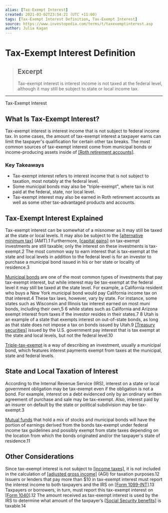 ```yaml
---
alias: [Tax-Exempt Interest]
created: 2021-03-02T23:54:21 (UTC +11:00)
tags: [Tax-Exempt Interest Definition, Tax-Exempt Interest]
source: https://www.investopedia.com/terms/t/taxexemptinterest.asp
author: Julia Kagan
---
```


# Tax-Exempt Interest Definition

> ## Excerpt
> Tax-exempt interest is interest income is not taxed at the federal level, although it may still be subject to state or local income tax.

---

Tax-Exempt Interest
## What Is Tax-Exempt Interest?

Tax-exempt interest is interest income that is not subject to federal income tax. In some cases, the amount of tax-exempt interest a taxpayer earns can limit the taxpayer's qualification for certain other tax breaks. The most common sources of tax-exempt interest come from municipal bonds or income-producing assets inside of [[Roth retirement accounts]](https://www.investopedia.com/terms/r/rothira.asp).

### Key Takeaways

-   Tax-exempt interest refers to interest income that is not subject to taxation, most notably at the federal level.
-   Some municipal bonds may also be "triple-exempt", where tax is not paid at the federal, state, nor local level.
-   Tax-exempt interest may also be earned in Roth retirement accounts as well as some other tax-advantaged products and accounts.

## Tax-Exempt Interest Explained

Tax-exempt interest can be somewhat of a misnomer as it may still be taxed at the state or local levels. It may also be subject to the [[alternative minimum tax]](https://www.investopedia.com/terms/a/alternativeminimumtax.asp) (AMT).1 Furthermore, [[capital gains]](https://www.investopedia.com/terms/c/capitalgain.asp) on tax-exempt investments are still taxable; only the interest on these investments is tax-exempt.2 The most common way to earn interest that is tax-exempt at the state and local levels in addition to the federal level is for an investor to purchase a municipal bond issued in his or her state or locality of residence.3

[Municipal bonds](https://www.investopedia.com/terms/m/municipalbond.asp) are one of the most common types of investments that pay tax-exempt interest, but while interest may be tax-exempt at the federal level it may still be taxed at the state level. For example, a California resident who buys a New York municipal bond would pay California income tax on that interest.4 These tax laws, however, vary by state. For instance, some states such as Wisconsin and Illinois tax interest earned on most muni bonds, including their own,5 6 while states such as California and Arizona exempt interest from taxes if the investor resides in their states.7 8 Utah is an example of a state that exempts interest on out-of-state bonds, as long as that state does not impose a tax on bonds issued by Utah.9 [[Treasury securities]](https://www.investopedia.com/terms/t/treasurybond.asp) issued by the U.S. government pay interest that is tax exempt at the state and local levels, but not the federal level.10

[Triple-tax-exempt](https://www.investopedia.com/terms/t/tripletaxfree.asp) is a way of describing an investment, usually a municipal bond, which features interest payments exempt from taxes at the municipal, state and federal levels. 

## State and Local Taxation of Interest

According to the Internal Revenue Service (IRS), interest on a state or local government obligation may be tax-exempt even if the obligation is not a bond. For example, interest on a debt evidenced only by an ordinary written agreement of purchase and sale may be tax-exempt. Also, interest paid by an insurer on default by the state or political subdivision may be tax-exempt.3

[Mutual funds](https://www.investopedia.com/terms/m/mutualfund.asp) that hold a mix of stocks and municipal bonds will have the portion of earnings derived from the bonds tax-exempt under federal income tax guidelines and possibly exempt from state taxes depending on the location from which the bonds originated and/or the taxpayer's state of residence.11

## Other Considerations

Since tax-exempt interest is not subject to [[income taxes]](https://www.investopedia.com/terms/i/incometax.asp), it is not included in the calculation of [[adjusted gross income]](https://www.investopedia.com/terms/a/agi.asp) (AGI) for taxation purposes.12 Issuers or lenders that pay more than $10 in tax-exempt interest must report the interest income to both taxpayers and the IRS on [[Form 1099-INT]](https://www.investopedia.com/terms/f/form-1099-int.asp).13 Taxpayers or borrowers, in turn, must report this tax-exempt interest on [[Form 1040]](https://www.investopedia.com/terms/1/1040.asp).12 The amount received as tax-exempt interest is used by the IRS to determine what amount of the taxpayer’s [[Social Security benefits]](https://www.investopedia.com/terms/s/social-security-benefits.asp) is taxable.14
